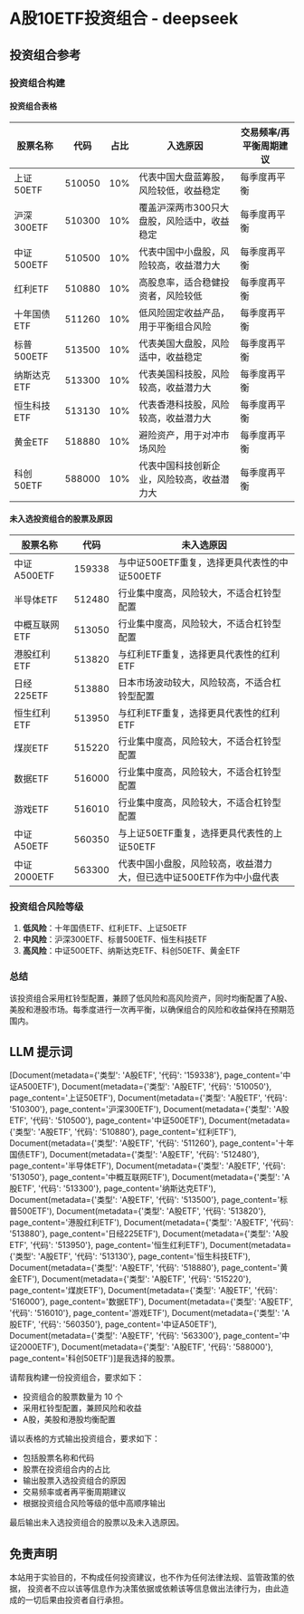 # A股10ETF投资组合 - deepseek

## 投资组合参考

### 投资组合构建

#### 投资组合表格

| 股票名称         | 代码    | 占比  | 入选原因                                                                 | 交易频率/再平衡周期建议 |
|------------------|---------|-------|--------------------------------------------------------------------------|-------------------------|
| 上证50ETF        | 510050  | 10%   | 代表中国大盘蓝筹股，风险较低，收益稳定                                   | 每季度再平衡            |
| 沪深300ETF       | 510300  | 10%   | 覆盖沪深两市300只大盘股，风险适中，收益稳定                             | 每季度再平衡            |
| 中证500ETF       | 510500  | 10%   | 代表中国中小盘股，风险较高，收益潜力大                                   | 每季度再平衡            |
| 红利ETF          | 510880  | 10%   | 高股息率，适合稳健投资者，风险较低                                       | 每季度再平衡            |
| 十年国债ETF      | 511260  | 10%   | 低风险固定收益产品，用于平衡组合风险                                     | 每季度再平衡            |
| 标普500ETF       | 513500  | 10%   | 代表美国大盘股，风险适中，收益稳定                                       | 每季度再平衡            |
| 纳斯达克ETF      | 513300  | 10%   | 代表美国科技股，风险较高，收益潜力大                                     | 每季度再平衡            |
| 恒生科技ETF      | 513130  | 10%   | 代表香港科技股，风险较高，收益潜力大                                     | 每季度再平衡            |
| 黄金ETF          | 518880  | 10%   | 避险资产，用于对冲市场风险                                               | 每季度再平衡            |
| 科创50ETF        | 588000  | 10%   | 代表中国科技创新企业，风险较高，收益潜力大                               | 每季度再平衡            |

#### 未入选投资组合的股票及原因

| 股票名称         | 代码    | 未入选原因                                                                 |
|------------------|---------|----------------------------------------------------------------------------|
| 中证A500ETF      | 159338  | 与中证500ETF重复，选择更具代表性的中证500ETF                              |
| 半导体ETF        | 512480  | 行业集中度高，风险较大，不适合杠铃型配置                                   |
| 中概互联网ETF    | 513050  | 行业集中度高，风险较大，不适合杠铃型配置                                   |
| 港股红利ETF      | 513820  | 与红利ETF重复，选择更具代表性的红利ETF                                    |
| 日经225ETF       | 513880  | 日本市场波动较大，风险较高，不适合杠铃型配置                               |
| 恒生红利ETF      | 513950  | 与红利ETF重复，选择更具代表性的红利ETF                                    |
| 煤炭ETF          | 515220  | 行业集中度高，风险较大，不适合杠铃型配置                                   |
| 数据ETF          | 516000  | 行业集中度高，风险较大，不适合杠铃型配置                                   |
| 游戏ETF          | 516010  | 行业集中度高，风险较大，不适合杠铃型配置                                   |
| 中证A50ETF       | 560350  | 与上证50ETF重复，选择更具代表性的上证50ETF                                |
| 中证2000ETF      | 563300  | 代表中国小盘股，风险较高，收益潜力大，但已选中证500ETF作为中小盘代表       |

### 投资组合风险等级

1. **低风险**：十年国债ETF、红利ETF、上证50ETF
2. **中风险**：沪深300ETF、标普500ETF、恒生科技ETF
3. **高风险**：中证500ETF、纳斯达克ETF、科创50ETF、黄金ETF

### 总结

该投资组合采用杠铃型配置，兼顾了低风险和高风险资产，同时均衡配置了A股、美股和港股市场。每季度进行一次再平衡，以确保组合的风险和收益保持在预期范围内。

## LLM 提示词

[Document(metadata={'类型': 'A股ETF', '代码': '159338'}, page_content='中证A500ETF'), Document(metadata={'类型': 'A股ETF', '代码': '510050'}, page_content='上证50ETF'), Document(metadata={'类型': 'A股ETF', '代码': '510300'}, page_content='沪深300ETF'), Document(metadata={'类型': 'A股ETF', '代码': '510500'}, page_content='中证500ETF'), Document(metadata={'类型': 'A股ETF', '代码': '510880'}, page_content='红利ETF'), Document(metadata={'类型': 'A股ETF', '代码': '511260'}, page_content='十年国债ETF'), Document(metadata={'类型': 'A股ETF', '代码': '512480'}, page_content='半导体ETF'), Document(metadata={'类型': 'A股ETF', '代码': '513050'}, page_content='中概互联网ETF'), Document(metadata={'类型': 'A股ETF', '代码': '513300'}, page_content='纳斯达克ETF'), Document(metadata={'类型': 'A股ETF', '代码': '513500'}, page_content='标普500ETF'), Document(metadata={'类型': 'A股ETF', '代码': '513820'}, page_content='港股红利ETF'), Document(metadata={'类型': 'A股ETF', '代码': '513880'}, page_content='日经225ETF'), Document(metadata={'类型': 'A股ETF', '代码': '513950'}, page_content='恒生红利ETF'), Document(metadata={'类型': 'A股ETF', '代码': '513130'}, page_content='恒生科技ETF'), Document(metadata={'类型': 'A股ETF', '代码': '518880'}, page_content='黄金ETF'), Document(metadata={'类型': 'A股ETF', '代码': '515220'}, page_content='煤炭ETF'), Document(metadata={'类型': 'A股ETF', '代码': '516000'}, page_content='数据ETF'), Document(metadata={'类型': 'A股ETF', '代码': '516010'}, page_content='游戏ETF'), Document(metadata={'类型': 'A股ETF', '代码': '560350'}, page_content='中证A50ETF'), Document(metadata={'类型': 'A股ETF', '代码': '563300'}, page_content='中证2000ETF'), Document(metadata={'类型': 'A股ETF', '代码': '588000'}, page_content='科创50ETF')]是我选择的股票。

请帮我构建一份投资组合，要求如下：

- 投资组合的股票数量为 10 个
- 采用杠铃型配置，兼顾风险和收益
- A股，美股和港股均衡配置

请以表格的方式输出投资组合，要求如下：

- 包括股票名称和代码
- 股票在投资组合内的占比
- 输出股票入选投资组合的原因
- 交易频率或者再平衡周期建议
- 根据投资组合风险等级的低中高顺序输出

最后输出未入选投资组合的股票以及未入选原因。

## 免责声明

本站用于实验目的，不构成任何投资建议，也不作为任何法律法规、监管政策的依据，    投资者不应以该等信息作为决策依据或依赖该等信息做出法律行为，由此造成的一切后果由投资者自行承担。
